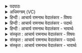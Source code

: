 <details><summary>पदपाठः</summary>

नि꣢। इ꣣व। शीर्षा꣡णि꣢। मृ꣣ढ्वम्। म꣡ध्ये꣢꣯। आ꣡प꣢꣯स्य। ति꣣ष्ठति। शृ꣡ङ्गे꣢꣯भिः। द꣣श꣡भिः꣢। दि꣣श꣢न्। १६५६।
</details>

<details><summary>अधिमन्त्रम् (VC)</summary>

- इन्द्रः
- शुनःशेप  आजीगर्तिः
- गायत्री
- षड्जः
</details>

<details><summary>हिन्दी : आचार्य रामनाथ वेदालंकार - विषयः</summary>

अब परमात्मा की व्यापकता का वर्णन करते हैं।
</details>

<details><summary>हिन्दी : आचार्य रामनाथ वेदालंकार - पदार्थः</summary>

पदार्थान्वयभाषाः -  इन्द्र जगदीश्वर(दशभिः)दस(शृङ्गेभिः)सींगों से अर्थात् पृथिवी,अप्,तेजस्,वायु,आकाश इन पञ्च स्थूलभूतों तथा गन्ध,रस,रूप,स्पर्श,शब्द इन पाँच सूक्ष्मभूतों से(दिशन्)जगत्प्रपञ्च का सर्जन करता हुआ(आपस्य)व्याप्त ब्रह्माण्ड के(मध्ये)अन्दर(तिष्ठति)विद्यमान है। हे मनुष्यो!तुम उसकी सत्ता में विश्वास करके(शीर्षाणि)अपने मस्तिष्कों को(नि मृढ़्वम् इव)माँज लो ॥३॥
</details>

<details><summary>हिन्दी : आचार्य रामनाथ वेदालंकार - भावार्थः</summary>

भावार्थभाषाः -  चर्मचक्षुओं से जगत् के सञ्चालनकर्ता किसी को न देखते हुए जो लोग परमेश्वर की सत्ता में विश्वास नहीं करते, वे व्यर्थ ही भ्रम में पड़े हुए हैं। जो श्रद्धा का दीप प्रज्वलित कर लेते हैं, वे कण-कण में परमेश्वर को देखते हैं ॥३॥ इस खण्ड में परमात्मा, राजा और योगी के विषयों का वर्णन होने से इस खण्ड की पूर्व खण्ड के साथ सङ्गति जाननी चाहिए ॥ सत्रहवें अध्याय में चतुर्थ खण्ड समाप्त ॥ सत्रहवाँ अध्याय समाप्त ॥ अष्टम प्रपाठक में प्रथम अर्ध समाप्त ॥
</details>

<details><summary>संस्कृत : आचार्य रामनाथ वेदालंकार - विषयः</summary>

अथ परमात्मनो व्यापकत्वं वर्णयति।
</details>

<details><summary>संस्कृत : आचार्य रामनाथ वेदालंकार - पदार्थः</summary>

पदार्थान्वयभाषाः -  इन्द्रो जगदीश्वरः(दशभिः)दशसंख्यकैः(शृङ्गेभिः)पृथिव्यप्तेजोवाय्वाकाशैः स्थूलभूतैः गन्धरसरूपस्पर्शशब्दै-स्तद्विषयैश्च(दिशन्)जगत्प्रपञ्चम् अतिसृजन्(आपस्य)व्याप्तस्य ब्रह्माण्डस्य(मध्ये)अभ्यन्तरे(तिष्ठति)विद्यमानोऽस्ति। हे मनुष्याः!यूयम् तत्सत्तायां विश्वस्य(शीर्षाणि)स्वकीयानि मस्तिष्काणि(नि मृढ्वम् इव)संमार्जयध्वम्।[इवशब्दः पूरणे]॥३॥
</details>

<details><summary>संस्कृत : आचार्य रामनाथ वेदालंकार - भावार्थः</summary>

भावार्थभाषाः -  चर्मचक्षुर्भिर्जगत्सञ्चालकं कमप्यपश्यन्तो ये जनाः परमेश्वरसत्तायां न विश्वसन्ति ते वृथैव विभ्राम्यन्ति। ये तु श्रद्धादीपं प्रज्वालयन्ति ते कणे कणे परमेश्वरं पश्यन्ति ॥३॥ अस्मिन् खण्डे परमात्मनो नृपतेर्योगिनश्च विषयाणां वर्णनादेतत्खण्डस्य पूर्वखण्डेन संगतिर्वेद्या ॥
</details>